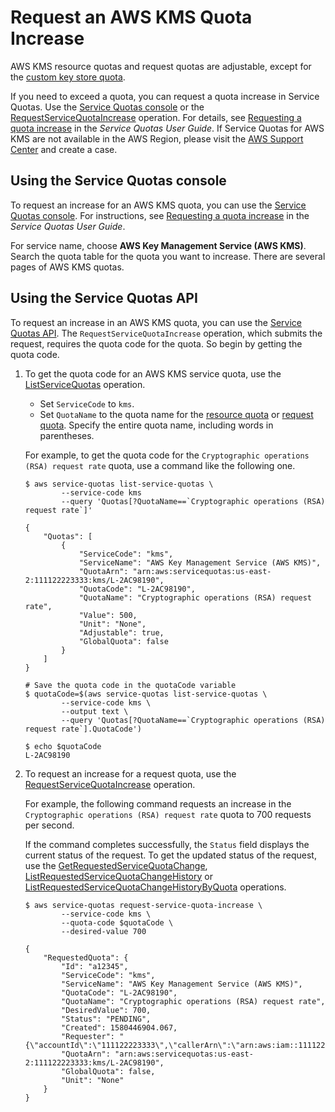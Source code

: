 # Request an AWS KMS Quota Increase<a name="increase-quota"></a>

AWS KMS resource quotas and request quotas are adjustable, except for the [custom key store quota](requests-per-second.md#rps-key-stores)\.

If you need to exceed a quota, you can request a quota increase in Service Quotas\. Use the [Service Quotas console](https://console.aws.amazon.com/servicequotas) or the [RequestServiceQuotaIncrease](https://docs.aws.amazon.com/servicequotas/2019-06-24/apireference/API_RequestServiceQuotaIncrease.html) operation\. For details, see [Requesting a quota increase](https://docs.aws.amazon.com/servicequotas/latest/userguide/request-increase.html) in the *Service Quotas User Guide*\. If Service Quotas for AWS KMS are not available in the AWS Region, please visit the [AWS Support Center](https://console.aws.amazon.com/support/home) and create a case\. 

## Using the Service Quotas console<a name="quota-increase-console"></a>

To request an increase for an AWS KMS quota, you can use the [Service Quotas console](https://console.aws.amazon.com/servicequotas)\. For instructions, see [Requesting a quota increase](https://docs.aws.amazon.com/servicequotas/latest/userguide/request-quota-increase.html) in the *Service Quotas User Guide*\. 

For service name, choose **AWS Key Management Service \(AWS KMS\)**\. Search the quota table for the quota you want to increase\. There are several pages of AWS KMS quotas\. 

## Using the Service Quotas API<a name="quota-increase-api"></a>

To request an increase in an AWS KMS quota, you can use the [Service Quotas API](https://docs.aws.amazon.com/servicequotas/2019-06-24/apireference/)\. The `RequestServiceQuotaIncrease` operation, which submits the request, requires the quota code for the quota\. So begin by getting the quota code\.

1. To get the quota code for an AWS KMS service quota, use the [ListServiceQuotas](https://docs.aws.amazon.com/servicequotas/2019-06-24/apireference/API_ListServiceQuotas.html) operation\.
   + Set `ServiceCode` to `kms`\. 
   + Set `QuotaName` to the quota name for the [resource quota](resource-limits.md) or [request quota](requests-per-second.md)\. Specify the entire quota name, including words in parentheses\.

   For example, to get the quota code for the `Cryptographic operations (RSA) request rate` quota, use a command like the following one\. 

   ```
   $ aws service-quotas list-service-quotas \
           --service-code kms
           --query 'Quotas[?QuotaName==`Cryptographic operations (RSA) request rate`]'
   
   {
       "Quotas": [
           {
               "ServiceCode": "kms",
               "ServiceName": "AWS Key Management Service (AWS KMS)",
               "QuotaArn": "arn:aws:servicequotas:us-east-2:111122223333:kms/L-2AC98190",
               "QuotaCode": "L-2AC98190",
               "QuotaName": "Cryptographic operations (RSA) request rate",
               "Value": 500,
               "Unit": "None",
               "Adjustable": true,
               "GlobalQuota": false
           }
       ]
   }
   
   # Save the quota code in the quotaCode variable
   $ quotaCode=$(aws service-quotas list-service-quotas \
           --service-code kms \
           --output text \
           --query 'Quotas[?QuotaName==`Cryptographic operations (RSA) request rate`].QuotaCode')
   
   $ echo $quotaCode
   L-2AC98190
   ```

1. To request an increase for a request quota, use the [RequestServiceQuotaIncrease](https://docs.aws.amazon.com/servicequotas/2019-06-24/apireference/API_RequestServiceQuotaIncrease.html) operation\. 

   For example, the following command requests an increase in the `Cryptographic operations (RSA) request rate` quota to 700 requests per second\.

   If the command completes successfully, the `Status` field displays the current status of the request\. To get the updated status of the request, use the [GetRequestedServiceQuotaChange](https://docs.aws.amazon.com/servicequotas/2019-06-24/apireference/API_GetRequestedServiceQuotaChange.html), [ListRequestedServiceQuotaChangeHistory](https://docs.aws.amazon.com/servicequotas/2019-06-24/apireference/API_ListRequestedServiceQuotaChangeHistory.html) or [ListRequestedServiceQuotaChangeHistoryByQuota](https://docs.aws.amazon.com/servicequotas/2019-06-24/apireference/API_ListRequestedServiceQuotaChangeHistoryByQuota.html) operations\.

   ```
   $ aws service-quotas request-service-quota-increase \
           --service-code kms \
           --quota-code $quotaCode \
           --desired-value 700
   
   {
       "RequestedQuota": {
           "Id": "a12345",
           "ServiceCode": "kms",
           "ServiceName": "AWS Key Management Service (AWS KMS)",
           "QuotaCode": "L-2AC98190",
           "QuotaName": "Cryptographic operations (RSA) request rate",
           "DesiredValue": 700,
           "Status": "PENDING",
           "Created": 1580446904.067,
           "Requester": "{\"accountId\":\"111122223333\",\"callerArn\":\"arn:aws:iam::111122223333:root\"}",
           "QuotaArn": "arn:aws:servicequotas:us-east-2:111122223333:kms/L-2AC98190",
           "GlobalQuota": false,
           "Unit": "None"
       }
   }
   ```